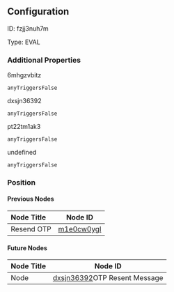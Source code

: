 # 
## Configuration
ID:  fzjj3nuh7m

Type: EVAL 







### Additional Properties
6mhgzvbitz
```string 
anyTriggersFalse
```


dxsjn36392
```string 
anyTriggersFalse
```


pt22tm1ak3
```string 
anyTriggersFalse
```


undefined
```string 
anyTriggersFalse
```





### Position

#### Previous Nodes
| Node Title | Node ID |
| :------------- | ------------ |
| Resend OTP | [m1e0cw0ygl](./m1e0cw0ygl.md) | 
 
 #### Future Nodes
| Node Title | Node ID |
| :------------- | ------------ |
| Node |[dxsjn36392](./dxsjn36392.md)OTP Resent Message |[uz6hhdt9gv](./uz6hhdt9gv.md) | 